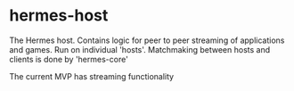 # hermes-host
The Hermes host. Contains logic for peer to peer streaming of applications and games. Run on individual 'hosts'. Matchmaking between hosts and clients is done by 'hermes-core'


The current MVP has streaming functionality 